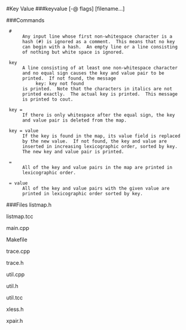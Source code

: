 #Key Value
###keyvalue [-@ flags] [filename...]

###Commands

     #
          Any input line whose first non-whitespace character is a
          hash (#) is ignored as a comment.  This means that no key
          can begin with a hash.  An empty line or a line consisting
          of nothing but white space is ignored.

     key
          A line consisting of at least one non-whitespace character
          and no equal sign causes the key and value pair to be
          printed.  If not found, the message
               key: key not found
          is printed.  Note that the characters in italics are not
          printed exactly.  The actual key is printed.  This message
          is printed to cout.

     key =
          If there is only whitespace after the equal sign, the key
          and value pair is deleted from the map.

     key = value
          If the key is found in the map, its value field is replaced
          by the new value.  If not found, the key and value are
          inserted in increasing lexicographic order, sorted by key.
          The new key and value pair is printed.

     =
          All of the key and value pairs in the map are printed in
          lexicographic order.

     = value
          All of the key and value pairs with the given value are
          printed in lexicographic order sorted by key.

###Files
listmap.h

listmap.tcc

main.cpp

Makefile

trace.cpp

trace.h

util.cpp

util.h

util.tcc

xless.h

xpair.h

